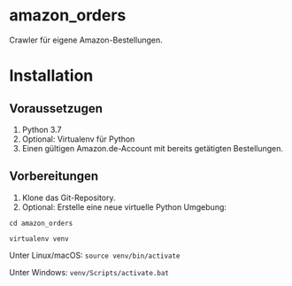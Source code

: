 # amazon_orders

Crawler für eigene Amazon-Bestellungen.

# Installation

## Voraussetzugen

1. Python 3.7
2. Optional: Virtualenv für Python
3. Einen gültigen Amazon.de-Account mit bereits getätigten Bestellungen.

## Vorbereitungen

1. Klone das Git-Repository.
2. Optional: Erstelle eine neue virtuelle Python Umgebung:

`cd amazon_orders`

`virtualenv venv`

Unter Linux/macOS:
`source venv/bin/activate`

Unter Windows: 
`venv/Scripts/activate.bat`

